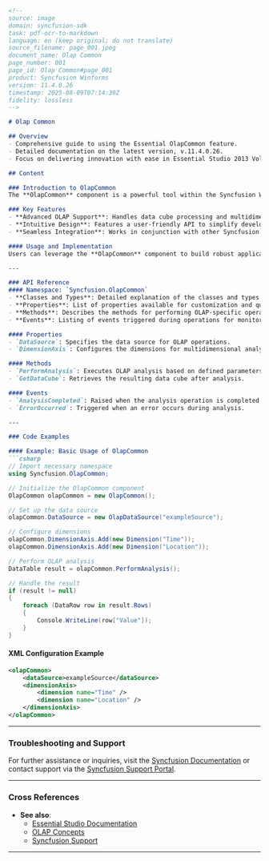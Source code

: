 ```markdown
<!--
source: image
domain: syncfusion-sdk
task: pdf-ocr-to-markdown
language: en (keep original; do not translate)
source_filename: page_001.jpeg
document_name: Olap Common
page_number: 001
page_id: Olap Common#page_001
product: Syncfusion Winforms
version: 11.4.0.26
timestamp: 2025-08-09T07:14:30Z
fidelity: lossless
-->

# Olap Common

## Overview
- Comprehensive guide to using the Essential OlapCommon feature.
- Detailed documentation on the latest version, v.11.4.0.26.
- Focus on delivering innovation with ease in Essential Studio 2013 Volume 4.

## Content

### Introduction to OlapCommon
The **OlapCommon** component is a powerful tool within the Syncfusion Winforms library, designed to simplify and enhance the implementation of OLAP (Online Analytical Processing) functionalities. This section provides an overview of the component and its integration with the broader Essential Studio framework.

### Key Features
- **Advanced OLAP Support**: Handles data cube processing and multidimensional analysis effectively.
- **Intuitive Design**: Features a user-friendly API to simplify development and deployment.
- **Seamless Integration**: Works in conjunction with other Syncfusion Winforms components for holistic application development.

#### Usage and Implementation
Users can leverage the **OlapCommon** component to build robust applications that support business intelligence and data analytics. The component includes detailed examples and best practices for integration, ensuring a smooth development experience.

---

### API Reference
#### Namespace: `Syncfusion.OlapCommon`
- **Classes and Types**: Detailed explanation of the classes and types available within the `OlapCommon` namespace.
- **Properties**: List of properties available for customization and querying.
- **Methods**: Describes the methods for performing OLAP-specific operations.
- **Events**: Listing of events triggered during operations for monitoring and customization.

#### Properties
- `DataSource`: Specifies the data source for OLAP operations.
- `DimensionAxis`: Configures the dimensions for multidimensional analysis.

#### Methods
- `PerformAnalysis`: Executes OLAP analysis based on defined parameters.
- `GetDataCube`: Retrieves the resulting data cube after analysis.

#### Events
- `AnalysisCompleted`: Raised when the analysis operation is completed.
- `ErrorOccurred`: Triggered when an error occurs during analysis.

---

### Code Examples

#### Example: Basic Usage of OlapCommon
```csharp
// Import necessary namespace
using Syncfusion.OlapCommon;

// Initialize the OlapCommon component
OlapCommon olapCommon = new OlapCommon();

// Set up the data source
olapCommon.DataSource = new OlapDataSource("exampleSource");

// Configure dimensions
olapCommon.DimensionAxis.Add(new Dimension("Time"));
olapCommon.DimensionAxis.Add(new Dimension("Location"));

// Perform OLAP analysis
DataTable result = olapCommon.PerformAnalysis();

// Handle the result
if (result != null)
{
    foreach (DataRow row in result.Rows)
    {
        Console.WriteLine(row["Value"]);
    }
}
```

#### XML Configuration Example
```xml
<olapCommon>
    <dataSource>exampleSource</dataSource>
    <dimensionAxis>
        <dimension name="Time" />
        <dimension name="Location" />
    </dimensionAxis>
</olapCommon>
```

---

### Troubleshooting and Support
For further assistance or inquiries, visit the [Syncfusion Documentation](https://help.syncfusion.com/) or contact support via the [Syncfusion Support Portal](https://www.syncfusion.com/support/).

---

### Cross References
- **See also**:  
  - [Essential Studio Documentation](https://help.syncfusion.com/)
  - [OLAP Concepts](https://help.syncfusion.com/olap-concepts)
  - [Syncfusion Support](https://www.syncfusion.com/support)

---

<!-- tags: [OlapCommon, OLAP, Syncfusion Winforms, Essential Studio, version 11.4.0.26] keywords: [OlapCommon, OLAP, multidimensional analysis, data cube, business intelligence, Essential Studio, Syncfusion] -->
```